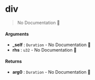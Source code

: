 # div

> No Documentation 🚧

#### Arguments

- **\_self** : `Duration` \- No Documentation 🚧
- **rhs** : `u32` \- No Documentation 🚧

#### Returns

- **arg0** : `Duration` \- No Documentation 🚧